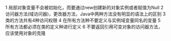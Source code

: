 1 局部对象变量不会被初始化，而要通过new创建新的对象实例或者赋值为Null
2 访问器方法(域访问器)，更改器方法，Java中两种方法没有明显的语法上的区别
3 类的方法共有4种访问权限
4 在所有方法种不要定义与实例域变量同名的变量
5 所有方法都必须在类的定义种进行定义
6 不要返回引用可变对象的访问器方法，应该使用对象的克隆
